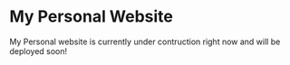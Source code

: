 # My Personal Website

My Personal website is currently under contruction right now and will be deployed soon!
